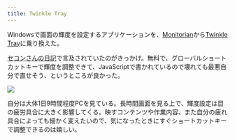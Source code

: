 ```yaml
---
title: Twinkle Tray
---
```

Windowsで画面の輝度を設定するアプリケーションを、[Monitorian](https://apps.microsoft.com/store/detail/monitorian/9NW33J738BL0)から[Twinkle Tray](https://apps.microsoft.com/store/detail/twinkle-tray-brightness-slider/9PLJWWSV01LK)に乗り換えた。

[セコンさんの日記](https://secon.dev/entry/2022/06/02/210000/)で言及されていたのがきっかけ。無料で、グローバルショートカットキーで輝度を調整できて、JavaScriptで書かれているので壊れても最悪自分で直せそう、というところが良かった。

![](https://lh3.googleusercontent.com/docs/ADP-6oF-xp5H-91MyLRAT7HTIGnEp95Ko1Lq-vaFuK_8EDLyniHB_IeoE4VrL05w02agEvKBChFBsfg6Aeo95-uYytUg1WTIdh_y1aK1y3S4vLDxno0Rm2Ibh_O5vFnaKRMsJf5w-Y0BMwPreFqODg12PyCXRwY0iuvHhs_wz3J2-cG1QbVtT8nT0P0wFoR0rfBmK81Fhq6_TzzgF3oFexjnY7Dn1fLvB-ATUznBieitIBRixZav0qGPGNSrqe84WZ3tZuS952egiV63m99HSf9JxfKawfA-el2y6t7HrSYIS_mLtMQ1Kq4ggmcG4AR0_iZY7Op3sqVkfixiLQoSN1jLnkxu9IrFsVidzz8VV66bzzgq9fg1dwj9DMpQBP2YoEqRgae5HaiFwTa6lL6Ep3ztcbzVtvchy5u2Y7W9Edivw63xK_MmmqQp0FBGLaVR58N4h5uE-UAyN68of-BjcfH-lirg6evbN3qZG7siOh9Zq66XHspYotQDnHUda5y2CCY-EMoVeNZl4AeYO8qPgD8I6ftW3mS46HAr4FTHO0_22pNJf3Gpg34S0HDRSipVRig_kO7C9qPQTohdVUlFSa1T2MNZukzD537QMLopooKREsvGjcioP28zvLyjKP5g7Ljs5IANP8uIxh0-74DywFx_MgSJVTpN3XhlGen5H7llZ9403iX-cHfqCdtpsGzYV-Pfw5caLYdzbRLyYRoro7Q7N2HnO73Fsh68VfEEQjW9nNxipNZ_ErcjtjZNuubY6ftQmK9uKnceyD52DE4IYV-vH36gwzihHjDzhFjA2f2ZAGS_KHzImHW_UxVQJ0yfCO1TO7ZNSHMxt5S9r8p_PdWxRXs7ZXbv-8lS7UJ8_1SwrRurmjFlzs3p2NdvcsbphLduI0zhE40neZ4UAFRqjTWtIVT1_PPXYMe5FE4ei1MLevvLJxlOhhDo6mwehvA9ppfXdXhhnC2lvVL0PkKkdQytsmtTofsMcCkBT6ew7pgweirs1tdmKdEzTU34dBq-QmyOUGfcXZxeKl_Iow4G8OkHL1fpbOV39Hw7fGPAWocKvKZBj8AZtffM7WwjcT_W1U7cJSXloU2ZECH3fEfZ-ppI3XsfaeMqz7hdRx4ADd2M9LdewF54DXHXT9ruYn2rXW6uMkk1JNWNBc4MI5EtgCnykC0u1Ow3bKxQUKVupI-VJuILv66AIo2gPfelsqajx50aDSNIWclzrcsjW3ydNBjt5NBjhVeBDcIUzzhLWOuh31xaB2oZ)

自分は大体1日9時間程度PCを見ている。長時間画面を見る上で、輝度設定は目の疲労具合に大きく影響してくる。映すコンテンツや作業内容、また自分の疲れ具合によっても細かく変えたいので、気になったときにすぐショートカットキーで調整できるのは嬉しい。
